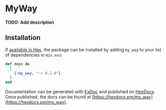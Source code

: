 # MyWay

**TODO: Add description**

## Installation

If [available in Hex](https://hex.pm/docs/publish), the package can be installed
by adding `my_way` to your list of dependencies in `mix.exs`:

```elixir
def deps do
  [
    {:my_way, "~> 0.1.0"}
  ]
end
```

Documentation can be generated with [ExDoc](https://github.com/elixir-lang/ex_doc)
and published on [HexDocs](https://hexdocs.pm). Once published, the docs can
be found at [https://hexdocs.pm/my_way](https://hexdocs.pm/my_way).

